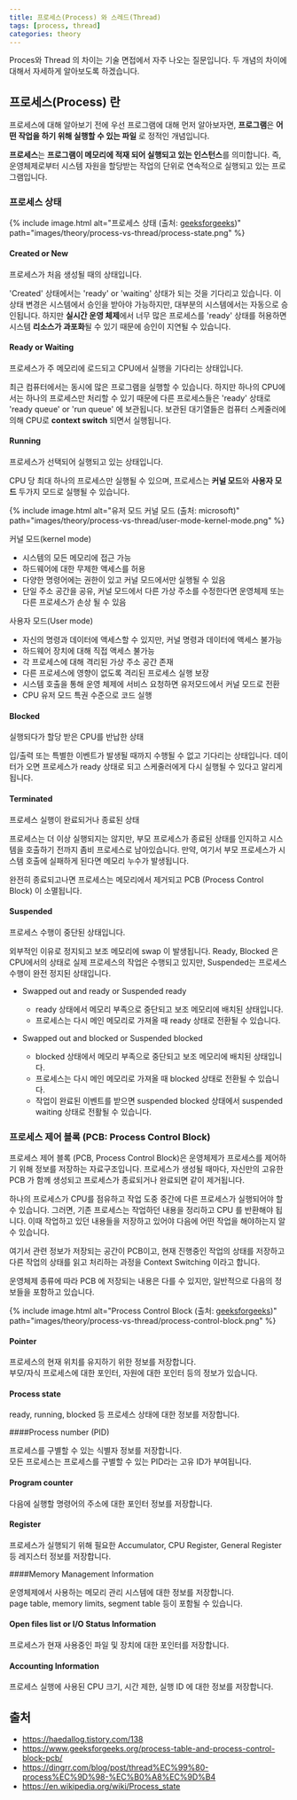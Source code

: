 ```yaml
---
title: 프로세스(Process) 와 스레드(Thread)
tags: [process, thread]
categories: theory
---
```


Proces와 Thread 의 차이는 기술 면접에서 자주 나오는 질문입니다.
두 개념의 차이에 대해서 자세하게 알아보도록 하겠습니다.
    
<!--more-->


## 프로세스(Process) 란

프로세스에 대해 알아보기 전에 우선 프로그램에 대해 먼저 알아보자면, 
**프로그램**은 **어떤 작업을 하기 위해 실행할 수 있는 파일** 로 정적인 개념입니다.

**프로세스**는 **프로그램이 메모리에 적재 되어 실행되고 있는 인스턴스**를 의미합니다. 
즉, 운영체제로부터 시스템 자원을 할당받는 작업의 단위로 연속적으로 실행되고 있는 프로그램입니다.


### 프로세스 상태

{% include image.html alt="프로세스 상태 (출처: [geeksforgeeks](https://www.geeksforgeeks.org/states-of-a-process-in-operating-systems/))" path="images/theory/process-vs-thread/process-state.png" %}

#### Created or New

프로세스가 처음 생성될 때의 상태입니다. 

'Created' 상태에서는 'ready' or 'waiting' 상태가 되는 것을 기다리고 있습니다.
이 상태 변경은 시스템에서 승인을 받아야 가능하지만, 대부분의 시스템에서는 자동으로 승인됩니다. 
하지만 **실시간 운영 체제**에서 너무 많은 프로세스를 'ready' 상태를 허용하면 시스템 **리소스가 과포화**될 수 있기 때문에 승인이 지연될 수 있습니다.


#### Ready or Waiting

프로세스가 주 메모리에 로드되고 CPU에서 실행을 기다리는 상태입니다.

최근 컴퓨터에서는 동시에 많은 프로그램을 실행할 수 있습니다. 
하지만 하나의 CPU에서는 하나의 프로세스만 처리할 수 있기 때문에 
다른 프로세스들은 'ready' 상태로 'ready queue' or 'run queue' 에 보관됩니다. 
보관된 대기열들은 컴퓨터 스케줄러에 의해 CPU로 **context switch** 되면서 실행됩니다.


#### Running

프로세스가 선택되어 실행되고 있는 상태입니다. 

CPU 당 최대 하나의 프로세스만 실행될 수 있으며, 
프로세스는 **커널 모드**와 **사용자 모드** 두가지 모드로 실행될 수 있습니다.

{% include image.html alt="유저 모드 커널 모드 (출처: microsoft)" path="images/theory/process-vs-thread/user-mode-kernel-mode.png" %}

커널 모드(kernel mode)
- 시스템의 모든 메모리에 접근 가능
- 하드웨어에 대한 무제한 액세스를 허용
- 다양한 명령어에는 권한이 있고 커널 모드에서만 실행될 수 있음
- 단일 주소 공간을 공유, 커널 모드에서 다른 가상 주소를 수정한다면 운영체제 또는 다른 프로세스가 손상 될 수 있음


사용자 모드(User mode)
- 자신의 명령과 데이터에 액세스할 수 있지만, 커널 명령과 데이터에 액세스 불가능
- 하드웨어 장치에 대해 직접 액세스 불가능
- 각 프로세스에 대해 격리된 가상 주소 공간 존재 
- 다른 프로세스에 영향이 없도록 격리된 프로세스 실행 보장
- 시스템 호출을 통해 운영 체제에 서비스 요청하면 유저모드에서 커널 모드로 전환
- CPU 유저 모드 특권 수준으로 코드 실행

#### Blocked

실행되다가 할당 받은 CPU를 반납한 상태

입/출력 또는 특별한 이벤트가 발생될 때까지 수행될 수 없고 기다리는 상태입니다. 
데이터가 오면 프로세스가 ready 상태로 되고 스케줄러에게 다시 실행될 수 있다고 알리게 됩니다.

#### Terminated

프로세스 실행이 완료되거나 종료된 상태

프로세스는 더 이상 실행되지는 않지만, 
부모 프로세스가 종료된 상태를 인지하고 시스템을 호출하기 전까지 좀비 프로세스로 남아있습니다. 
만약, 여기서 부모 프로세스가 시스템 호출에 실패하게 된다면 메모리 누수가 발생됩니다.

완전히 종료되고나면 프로세스는 메모리에서 제거되고 
PCB (Process Control Block) 이 소멸됩니다.


#### Suspended

프로세스 수행이 중단된 상태입니다.  

외부적인 이유로 정지되고 보조 메모리에 swap 이 발생됩니다. 
Ready, Blocked 은 CPU에서의 상태로 실제 프로세스의 작업은 수행되고 있지만, 
Suspended는 프로세스 수행이 완전 정지된 상태입니다.

- Swapped out and ready or Suspended ready
  - ready 상태에서 메모리 부족으로 중단되고 보조 메모리에 배치된 상태입니다.
  - 프로세스는 다시 메인 메모리로 가져올 때 ready 상태로 전환될 수 있습니다.

- Swapped out and blocked or Suspended blocked
  - blocked 상태에서 메모리 부족으로 중단되고 보조 메모리에 배치된 상태입니다. 
  - 프로세스는 다시 메인 메모리로 가져올 때 blocked 상태로 전환될 수 있습니다.
  - 작업이 완료된 이벤트를 받으면 suspended blocked 상태에서 suspended waiting 상태로 전활될 수 있습니다. 

### 프로세스 제어 블록 (PCB: Process Control Block)

프로세스 제어 블록 (PCB, Process Control Block)은  운영체제가 프로세스를 제어하기 위해 정보를 저장하는 자료구조입니다. 
프로세스가 생성될 때마다, 자신만의 고유한 PCB 가 함께 생성되고 프로세스가 종료되거나 완료되면 같이 제거됩니다.

하나의 프로세스가 CPU를 점유하고 작업 도중 중간에 다른 프로세스가 실행되어야 할 수 있습니다. 
그러면, 기존 프로세스는 작업하던 내용을 정리하고 CPU 를 반환해야 됩니다. 
이때 작업하고 있던 내용들을 저장하고 있어야 다음에 어떤 작업을 해야하는지 알 수 있습니다. 

여기서 관련 정보가 저장되는 공간이 PCB이고, 
현재 진행중인 작업의 상태를 저장하고 다른 작업의 상태를 읽고 처리하는 과정을 Context Switching 이라고 합니다.

운영체제 종류에 따라 PCB 에 저장되는 내용은 다를 수 있지만, 일반적으로 다음의 정보들을 포함하고 있습니다.

{% include image.html alt="Process Control Block (출처: [geeksforgeeks](https://www.geeksforgeeks.org/process-table-and-process-control-block-pcb/))" path="images/theory/process-vs-thread/process-control-block.png" %}

#### Pointer

프로세스의 현재 위치를 유지하기 위한 정보를 저장합니다.  
부모/자식 프로세스에 대한 포인터, 자원에 대한 포인터 등의 정보가 있습니다.  

#### Process state

ready, running, blocked 등 프로세스 상태에 대한 정보를 저장합니다.

####Process number (PID)

프로세스를 구별할 수 있는 식별자 정보를 저장합니다.  
모든 프로세스는 프로세스를 구별할 수 있는 PID라는 고유 ID가 부여됩니다.

#### Program counter

다음에 실행할 명령어의 주소에 대한 포인터 정보를 저장합니다.

#### Register

프로세스가 실행되기 위해 필요한 
Accumulator, CPU Register, General Register 등 레지스터 정보를 저장합니다.

####Memory Management Information

운영체제에서 사용하는 메모리 관리 시스템에 대한 정보를 저장합니다.  
page table, memory limits, segment table 등이 포함될 수 있습니다. 

#### Open files list or I/O Status Information

프로세스가 현재 사용중인 파일 및 장치에 대한 포인터를 저장합니다.

#### Accounting Information

프로세스 실행에 사용된 CPU 크기, 시간 제한, 실행 ID 에 대한 정보를 저장합니다. 



## 출처
- https://haedallog.tistory.com/138
- https://www.geeksforgeeks.org/process-table-and-process-control-block-pcb/
- https://dingrr.com/blog/post/thread%EC%99%80-process%EC%9D%98-%EC%B0%A8%EC%9D%B4
- https://en.wikipedia.org/wiki/Process_state